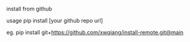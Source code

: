 install from github

usage 
pip install [your github repo url]

eg. 
pip install git+https://github.com/xwqiang/install-remote.git@main